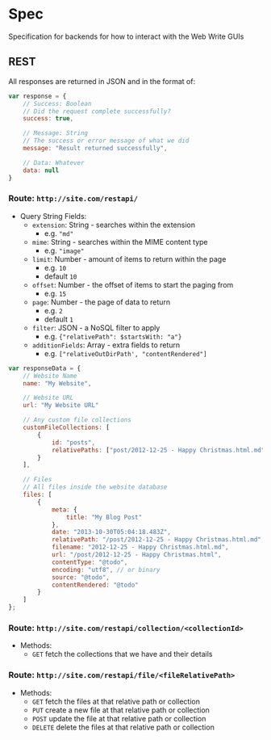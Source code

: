 # Spec

Specification for backends for how to interact with the Web Write GUIs


## REST

All responses are returned in JSON and in the format of:

``` javascript
var response = {	
	// Success: Boolean
	// Did the request complete successfully?
	success: true,

	// Message: String
	// The success or error message of what we did
	message: "Result returned successfully",

	// Data: Whatever
	data: null
}
```

### Route: `http://site.com/restapi/`

- Query String Fields:
	- `extension`: String - searches within the extension
		- e.g. `"md"`
	- `mime`: String - searches within the MIME content type
		- e.g. `"image"`
	- `limit`: Number - amount of items to return within the page
		- e.g. `10`
		- default `10`
	- `offset`: Number - the offset of items to start the paging from
		- e.g. `15`
	- `page`: Number - the page of data to return
		- e.g. `2`
		- default `1`
	- `filter`: JSON - a NoSQL filter to apply
		- e.g. `{"relativePath": $startsWith: "a"}`
	- `additionFields`: Array - extra fields to return
		- e.g. `["relativeOutDirPath', "contentRendered"]`

``` javascript
var responseData = {
	// Website Name
	name: "My Website",

	// Website URL
	url: "My Website URL"

	// Any custom file collections
	customFileCollections: [
		{
			id: "posts",
			relativePaths: ["post/2012-12-25 - Happy Christmas.html.md"]
		}
	],

	// Files
	// All files inside the website database
	files: [
		{
			meta: {
				title: "My Blog Post"
			},
			date: "2013-10-30T05:04:18.483Z",
			relativePath: "/post/2012-12-25 - Happy Christmas.html.md",
			filename: "2012-12-25 - Happy Christmas.html.md",
			url: "/post/2012-12-25 - Happy Christmas.html",
			contentType: "@todo",
			encoding: "utf8", // or binary
			source: "@todo",
			contentRendered: "@todo"
		}
	]
};
```

### Route: `http://site.com/restapi/collection/<collectionId>`

- Methods:
	- `GET` fetch the collections that we have and their details


### Route: `http://site.com/restapi/file/<fileRelativePath>`

- Methods:
	- `GET` fetch the files at that relative path or collection
	- `PUT` create a new file at that relative path or collection
	- `POST` update the file at that relative path or collection
	- `DELETE` delete the files at that relative path or collection
